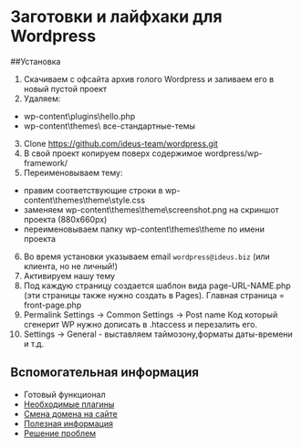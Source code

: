 # Заготовки и лайфхаки для Wordpress

##Установка
1. Скачиваем с офсайта архив голого Wordpress и заливаем его в новый пустой проект
2. Удаляем:
 - wp-content\plugins\hello.php
 - wp-content\themes\ все-стандартные-темы
3. Clone https://github.com/ideus-team/wordpress.git
4. В свой проект копируем поверх содержимое wordpress/wp-framework/
5. Переименовываем тему:
 - правим соответствующие строки в wp-content\themes\theme\style.css
 - заменяем wp-content\themes\theme\screenshot.png на скриншот проекта (880х660px)
 - переименовываем папку wp-content\themes\theme по имени проекта
6. Во время установки указываем email `wordpress@ideus.biz` (или клиента, но не личный!)
7. Активируем нашу тему
8. Под каждую страницу создается шаблон вида page-URL-NAME.php (эти страницы также нужно создать в Pages). Главная страница = front-page.php
9. Permalink Settings → Common Settings → Post name
Код который сгенерит WP нужно дописать в .htaccess и перезалить его.
10. Settings → General - выставляем таймозону,форматы даты-времени и т.д.

## Вспомогательная информация

* Готовый функционал
* [Необходимые плагины](https://github.com/ideus-team/wordpress/blob/master/info/plugins.md)
* [Смена домена на сайте](https://github.com/veloper/WordPress-Domain-Changer)
* [Полезная информация](https://github.com/ideus-team/wordpress/blob/master/info/info.md)
* [Решение проблем](https://github.com/ideus-team/wordpress/blob/master/info/solving.md)
